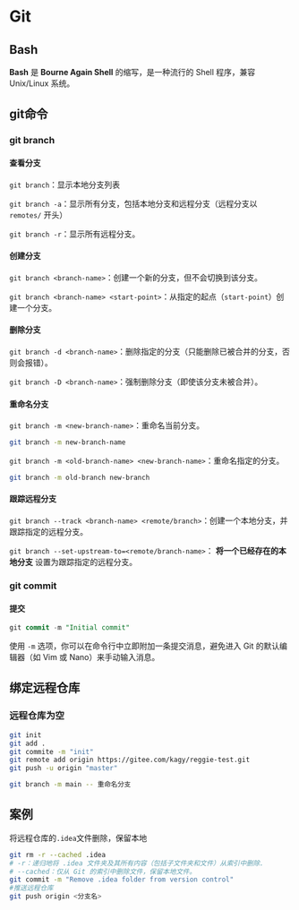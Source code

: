 # Git



## Bash

**Bash** 是 **Bourne Again Shell** 的缩写，是一种流行的 Shell 程序，兼容 Unix/Linux 系统。



## git命令

### git branch

#### 查看分支

`git branch`：显示本地分支列表

`git branch -a`：显示所有分支，包括本地分支和远程分支（远程分支以 `remotes/` 开头）

`git branch -r`：显示所有远程分支。

#### 创建分支

`git branch <branch-name>`：创建一个新的分支，但不会切换到该分支。

`git branch <branch-name> <start-point>`：从指定的起点（`start-point`）创建一个分支。

#### 删除分支

`git branch -d <branch-name>`：删除指定的分支（只能删除已被合并的分支，否则会报错）。

`git branch -D <branch-name>`：强制删除分支（即使该分支未被合并）。

#### 重命名分支

`git branch -m <new-branch-name>`：重命名当前分支。

```bash
git branch -m new-branch-name
```

`git branch -m <old-branch-name> <new-branch-name>`：重命名指定的分支。

```bash
git branch -m old-branch new-branch
```

#### 跟踪远程分支

`git branch --track <branch-name> <remote/branch>`：创建一个本地分支，并跟踪指定的远程分支。

`git branch --set-upstream-to=<remote/branch-name>`： **将一个已经存在的本地分支** 设置为跟踪指定的远程分支。





### git commit

#### 提交

```sql
git commit -m "Initial commit"
```

使用 `-m` 选项，你可以在命令行中立即附加一条提交消息，避免进入 Git 的默认编辑器（如 Vim 或 Nano）来手动输入消息。





## 绑定远程仓库

### 远程仓库为空

```bash
git init
git add .
git commite -m "init"
git remote add origin https://gitee.com/kagy/reggie-test.git
git push -u origin "master"

git branch -m main -- 重命名分支
```









## 案例

将远程仓库的`.idea`文件删除，保留本地

```bash
git rm -r --cached .idea
# -r：递归地将 .idea 文件夹及其所有内容（包括子文件夹和文件）从索引中删除.
# --cached：仅从 Git 的索引中删除文件，保留本地文件。
git commit -m "Remove .idea folder from version control"
#推送远程仓库
git push origin <分支名>
```

